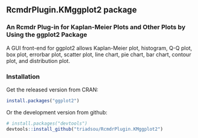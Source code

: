 
## RcmdrPlugin.KMggplot2 package


### An Rcmdr Plug-in for Kaplan-Meier Plots and Other Plots by Using the ggplot2 Package

A GUI front-end for ggplot2 allows Kaplan-Meier plot, histogram, Q-Q plot, box plot, errorbar plot, scatter plot, line chart, pie chart, bar chart, contour plot, and distribution plot.


### Installation

Get the released version from CRAN:

```R
install.packages("ggplot2")
```

Or the development version from github:

```R
# install.packages("devtools")
devtools::install_github("triadsou/RcmdrPlugin.KMggplot2")
```

